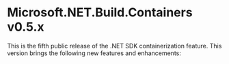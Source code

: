 # Microsoft.NET.Build.Containers v0.5.x

This is the fifth public release of the .NET SDK containerization feature. This version brings the following new features and enhancements:
